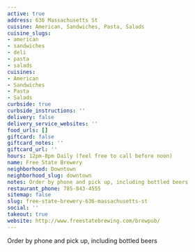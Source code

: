 ```yaml
---
active: true
address: 636 Massachusetts St
cuisine: American, Sandwiches, Pasta, Salads
cuisine_slugs:
- american
- sandwiches
- deli
- pasta
- salads
cuisines:
- American
- Sandwiches
- Pasta
- Salads
curbside: true
curbside_instructions: ''
delivery: false
delivery_service_websites: ''
food_urls: []
giftcard: false
giftcard_notes: ''
giftcard_url: ''
hours: 12pm-8pm Daily (feel free to call before noon)
name: Free State Brewery
neighborhood: Downtown
neighborhood_slug: downtown
notes: Order by phone and pick up, including bottled beers
restaurant_phone: 785-843-4555
sitemap: false
slug: free-state-brewery-636-massachusetts-st
social: ''
takeout: true
website: http://www.freestatebrewing.com/brewpub/
---
```


Order by phone and pick up, including bottled beers